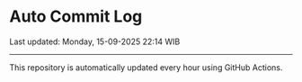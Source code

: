 # Auto Commit Log

Last updated: Monday, 15-09-2025 22:14 WIB

---

This repository is automatically updated every hour using GitHub Actions.
